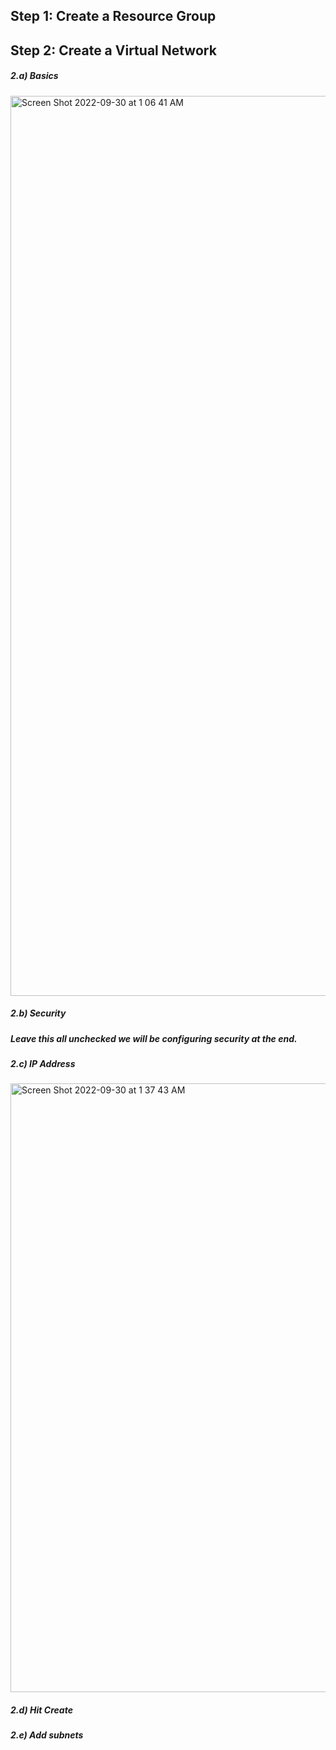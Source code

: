 ## Step 1: Create a Resource Group

## Step 2: Create a Virtual Network

##### 2.a) Basics
<img width="1440" alt="Screen Shot 2022-09-30 at 1 06 41 AM" src="https://user-images.githubusercontent.com/58121854/193194395-1275f674-a31c-469e-95ab-30ba216f8c09.png">

##### 2.b) Security
##### Leave this all unchecked we will be configuring security at the end.

##### 2.c) IP Address
<img width="974" alt="Screen Shot 2022-09-30 at 1 37 43 AM" src="https://user-images.githubusercontent.com/58121854/193197939-03d2fdd3-606b-4498-b125-562c9da04db8.png">

##### 2.d) Hit Create

##### 2.e) Add subnets
#####
